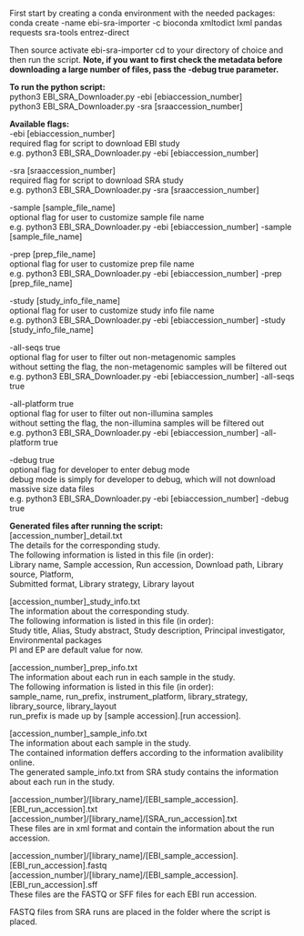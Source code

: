 First start by creating a conda environment with the needed packages:  
conda create -name ebi-sra-importer -c bioconda xmltodict lxml pandas requests sra-tools entrez-direct

Then source activate ebi-sra-importer
cd to your directory of choice and then run the script. __Note, if you want to first check the metadata before downloading a large number of files, pass the -debug true parameter.__

__To run the python script:__  
	python3 EBI_SRA_Downloader.py -ebi [ebiaccession_number]  
	python3 EBI_SRA_Downloader.py -sra [sraaccession_number]

__Available flags:__  
 -ebi [ebiaccession_number]  
 required flag for script to download EBI study  
 e.g. python3 EBI_SRA_Downloader.py -ebi [ebiaccession_number]

 -sra [sraaccession_number]  
 required flag for script to download SRA study  
 e.g. python3 EBI_SRA_Downloader.py -sra [sraaccession_number]

 -sample [sample_file_name]  
 optional flag for user to customize sample file name  
 e.g. python3 EBI_SRA_Downloader.py -ebi [ebiaccession_number] -sample [sample_file_name]

 -prep [prep_file_name]  
 optional flag for user to customize prep file name  
 e.g. python3 EBI_SRA_Downloader.py -ebi [ebiaccession_number] -prep [prep_file_name]

 -study [study_info_file_name]  
 optional flag for user to customize study info file name  
 e.g. python3 EBI_SRA_Downloader.py -ebi [ebiaccession_number] -study [study_info_file_name]

 -all-seqs true  
 optional flag for user to filter out non-metagenomic samples  
 without setting the flag, the non-metagenomic samples will be filtered out  
 e.g. python3 EBI_SRA_Downloader.py -ebi [ebiaccession_number] -all-seqs true

 -all-platform true  
 optional flag for user to filter out non-illumina samples  
 without setting the flag, the non-illumina samples will be filtered out  
 e.g. python3 EBI_SRA_Downloader.py -ebi [ebiaccession_number] -all-platform true


 -debug true  
 optional flag for developer to enter debug mode  
 debug mode is simply for developer to debug, which will not download massive size data files  
 e.g. python3 EBI_SRA_Downloader.py -ebi [ebiaccession_number] -debug true

__Generated files after running the script:__  
 [accession_number]_detail.txt  
 	The details for the corresponding study.  
 	The following information is listed in this file (in order):  
 		Library name, Sample accession, Run accession, Download path, Library source, Platform,  
 		Submitted format, Library strategy, Library layout

 [accession_number]_study_info.txt  
  The information about the corresponding study.  
  The following information is listed in this file (in order):  
 		Study title, Alias, Study abstract, Study description, Principal investigator, Environmental packages  
 	PI and EP are default value for now.

 [accession_number]_prep_info.txt  
 	The information about each run in each sample in the study.  
 	The following information is listed in this file (in order):  
 		sample_name, run_prefix, instrument_platform, library_strategy, library_source, library_layout  
 	run_prefix is made up by [sample accession].[run accession].

 [accession_number]_sample_info.txt  
 	The information about each sample in the study.  
 	The contained information deffers according to the information avalibility online.  
 	The generated sample_info.txt from SRA study contains the information about each run in the study.

 [accession_number]/[library_name]/[EBI_sample_accession].[EBI_run_accession].txt  
 [accession_number]/[library_name]/[SRA_run_accession].txt  
 	These files are in xml format and contain the information about the run accession.

 [accession_number]/[library_name]/[EBI_sample_accession].[EBI_run_accession].fastq  
 [accession_number]/[library_name]/[EBI_sample_accession].[EBI_run_accession].sff  
 	These files are the FASTQ or SFF files for each EBI run accession.

 FASTQ files from SRA runs are placed in the folder where the script is placed.  
